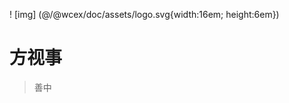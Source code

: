 <!--DESC: {icon:{name:"explore"},id:3} -->

! [img] (@/@wcex/doc/assets/logo.svg{width:16em; height:6em})
# 方视事
> 善中
